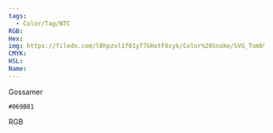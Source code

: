 ```yaml
---
tags:
  - Color/Tag/NTC
RGB:
Hex:
img: https://filedn.com/l0hpzxl1f01yT7GHxtF8cyk/Color%20Snake/SVG_Tumb%20Mass%20No%20Name/069B81.svg
CMYK:
HSL:
Name:
---
```

Gossamer
```palette
#069B81
```
RGB
